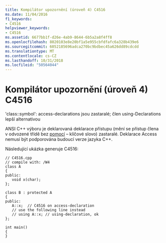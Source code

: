 ```yaml
---
title: Kompilátor upozornění (úroveň 4) C4516
ms.date: 11/04/2016
f1_keywords:
- C4516
helpviewer_keywords:
- C4516
ms.assetid: 6677bb1f-d26e-4ab9-8644-6b5a2a8f4ff8
ms.openlocfilehash: 8020103e8e20bf1a5e955cbfdfafc6a328b439e6
ms.sourcegitcommit: 6052185696adca270bc9bdbec45a626dd89cdcdd
ms.translationtype: MT
ms.contentlocale: cs-CZ
ms.lasthandoff: 10/31/2018
ms.locfileid: "50564044"
---
```

# <a name="compiler-warning-level-4-c4516"></a>Kompilátor upozornění (úroveň 4) C4516

'class::symbol': access-declarations jsou zastaralé; člen using-Declarations lepší alternativou

ANSI C++ výboru je deklarovaná deklarace přístupu (mění se přístup člena v odvozené třídě bez [pomocí](../../cpp/using-declaration.md) – klíčové slovo) zastaralé. Deklarace Access nemusí být podporována budoucí verze jazyka C++.

Následující ukázka generuje C4516:

```
// C4516.cpp
// compile with: /W4
class A
{
public:
   void x(char);
};

class B : protected A
{
public:
   A::x;  // C4516 on access-declaration
   // use the following line instead
   // using A::x; // using-declaration, ok
};

int main()
{
}
```